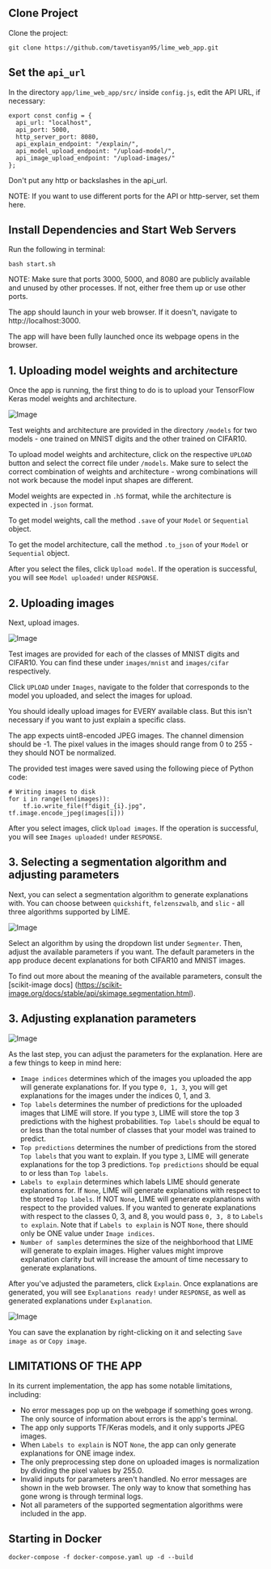 ## Clone Project

Clone the project:

`git clone https://github.com/tavetisyan95/lime_web_app.git`


## Set the `api_url`

In the directory `app/lime_web_app/src/` inside `config.js`, edit the API URL, if necessary:

```
export const config = {
  api_url: "localhost",
  api_port: 5000,
  http_server_port: 8080,
  api_explain_endpoint: "/explain/",
  api_model_upload_endpoint: "/upload-model/",
  api_image_upload_endpoint: "/upload-images/"
};

```

Don't put any http or backslashes in the api_url.

NOTE: If you want to use different ports for the API or http-server, set them here.


## Install Dependencies and Start Web Servers

Run the following in terminal:

`bash start.sh`

NOTE: Make sure that ports 3000, 5000, and 8080 are publicly available and unused by other processes. If not, either free them up or use other ports.

The app should launch in your web browser. If it doesn't, navigate to http://localhost:3000.

The app will have been fully launched once its webpage opens in the browser.


## 1. Uploading model weights and architecture

Once the app is running, the first thing to do is to upload your TensorFlow Keras model weights and architecture. 

![Image](screenshots/model_upload.jpg)

Test weights and architecture are provided in the directory `/models` for two models - one trained on MNIST digits and the other trained on CIFAR10.

To upload model weights and architecture, click on the respective `UPLOAD` button and select the correct file under `/models`. Make sure to select the correct combination of weights and architecture - wrong combinations will not work because the model input shapes are different.

Model weights are expected in `.h5` format, while the architecture is expected in `.json` format.

To get model weights, call the method `.save` of your `Model` or `Sequential` object.

To get the model architecture, call the method `.to_json` of your `Model` or `Sequential` object.

After you select the files, click `Upload model`. If the operation is successful, you will see `Model uploaded!` under `RESPONSE`.

## 2. Uploading images

Next, upload images.

![Image](screenshots/images_upload.jpg)

Test images are provided for each of the classes of MNIST digits and CIFAR10. You can find these under `images/mnist` and `images/cifar` respectively.

Click `UPLOAD` under `Images`, navigate to the folder that corresponds to the model you uploaded, and select the images for upload.

You should ideally upload images for EVERY available class. But this isn't necessary if you want to just explain a specific class.

The app expects uint8-encoded JPEG images. The channel dimension should be -1. The pixel values in the images should range from 0 to 255 - they should NOT be normalized.

The provided test images were saved using the following piece of Python code:

```
# Writing images to disk
for i in range(len(images)):    
    tf.io.write_file(f"digit_{i}.jpg", tf.image.encode_jpeg(images[i]))    
```

After you select images, click `Upload images`. If the operation is successful, you will see `Images uploaded!` under `RESPONSE`.

## 3. Selecting a segmentation algorithm and adjusting parameters

Next, you can select a segmentation algorithm to generate explanations with. You can choose between `quickshift`, `felzenszwalb`, and `slic` - all three algorithms supported by LIME.

![Image](screenshots/segmenter.jpg)

Select an algorithm by using the dropdown list under `Segmenter`. Then, adjust the available parameters if you want. The default parameters in the app produce decent explanations for both CIFAR10 and MNIST images.

To find out more about the meaning of the available parameters, consult the [scikit-image docs] (https://scikit-image.org/docs/stable/api/skimage.segmentation.html).

## 3. Adjusting explanation parameters

![Image](screenshots/explainer.jpg)

As the last step, you can adjust the parameters for the explanation. Here are a few things to keep in mind here:

- `Image indices` determines which of the images you uploaded the app will generate explanations for. If you type `0, 1, 3`, you will get explanations for the images under the indices 0, 1, and 3.
- `Top labels` determines the number of predictions for the uploaded images that LIME will store. If you type `3`, LIME will store the top 3 predictions with the highest probabilities. `Top labels` should be equal to or less than the total number of classes that your model was trained to predict.
- `Top predictions` determines the number of predictions from the stored `Top labels` that you want to explain. If you type `3`, LIME will generate explanations for the top 3 predictions. `Top predictions` should be equal to or less than `Top labels`.
- `Labels to explain` determines which labels LIME should generate explanations for. If `None`, LIME will generate explanations with respect to the stored `Top labels`. If NOT `None`, LIME will generate explanations with respect to the provided values. If you wanted to generate explanations with respect to the classes 0, 3, and 8, you would pass `0, 3, 8` to `Labels to explain`. Note that if `Labels to explain` is NOT `None`, there should only be ONE value under `Image indices`.
- `Number of samples` determines the size of the neighborhood that LIME will generate to explain images. Higher values might improve explanation clarity but will increase the amount of time necessary to generate explanations.

After you've adjusted the parameters, click `Explain`. Once explanations are generated, you will see `Explanations ready!` under `RESPONSE`, as well as generated explanations under `Explanation`.

![Image](screenshots/explanation.jpg)

You can save the explanation by right-clicking on it and selecting `Save image as` or `Copy image`.

## LIMITATIONS OF THE APP

In its current implementation, the app has some notable limitations, including:

- No error messages pop up on the webpage if something goes wrong. The only source of information about errors is the app's terminal.
- The app only supports TF/Keras models, and it only supports JPEG images.
- When `Labels to explain` is NOT `None`, the app can only generate explanations for ONE image index.
- The only preprocessing step done on uploaded images is normalization by dividing the pixel values by 255.0.
- Invalid inputs for parameters aren't handled. No error messages are shown in the web browser. The only way to know that something has gone wrong is through terminal logs.
- Not all parameters of the supported segmentation algorithms were included in the app.

## Starting in Docker
```docker-compose -f docker-compose.yaml up -d --build```